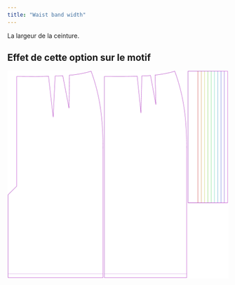 ```yaml
---
title: "Waist band width"
---
```


La largeur de la ceinture.

## Effet de cette option sur le motif

![Cette image montre l'effet de cette option en superposant plusieurs variantes qui ont une valeur différente pour cette option](penelope_waistbandwidth_sample.svg "Effet de cette option sur le modèle")
